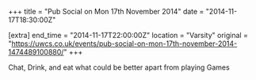 +++
title = "Pub Social on Mon 17th November 2014"
date = "2014-11-17T18:30:00Z"

[extra]
end_time = "2014-11-17T22:00:00Z"
location = "Varsity"
original = "https://uwcs.co.uk/events/pub-social-on-mon-17th-november-2014-1474489100880/"
+++

Chat, Drink, and eat what could be better apart from playing Games

